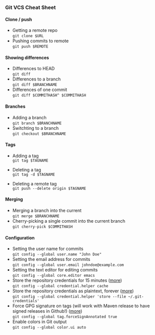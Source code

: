 ### Git VCS Cheat Sheet

#### Clone / push
* Getting a remote repo<br/>
  `git clone $URL`
* Pushing commits to remote<br/>
  `git push $REMOTE`

#### Showing differences

* Differences to HEAD<br/>
  `git diff`
* Differences to a branch<br/>
  `git diff $BRANCHNAME`
* Differences of one commit<br/>
  `git diff $COMMITHASH^ $COMMITHASH`

#### Branches

* Adding a branch<br/>
  `git branch $BRANCHNAME`
* Switchting to a branch<br/>
  `git checkout $BRANCHNAME`

#### Tags
* Adding a tag<br/>
  `git tag $TAGNAME`

* Deleting a tag<br/>
  `git tag -d $TAGNAME`

* Deleting a remote tag<br/>
  `git push --delete origin $TAGNAME`

#### Merging
* Merging a branch into the current<br/>
  `git merge $BRANCHNAME`
* Cherry-picking a single commit into the current branch<br/>
  `git cherry-pick $COMMITHASH`

#### Configuration

* Setting the user name for commits<br/>
  `git config --global user.name "John Doe"`
* Setting the email address for commits<br/>
  `git config --global user.email johndoe@example.com`
* Setting the text editor for editing commits<br/>
  `git config --global core.editor emacs`
* Store the repository credentials for 15 minutes ([more](https://git-scm.com/book/en/v2/Git-Tools-Credential-Storage))<br/>
  `git config --global credential.helper cache`
* Store the repository credentials as plaintext, forever ([more](https://git-scm.com/book/en/v2/Git-Tools-Credential-Storage))<br/>
  `git config --global credential.helper 'store --file ~/.git-credentials'`
* Force GPG signature on tags (will work with Maven release to have signed releases in Github!) ([more](https://git-scm.com/docs/git-config/2.9.3#git-config-tagforceSignAnnotated))<br/>
  `git config --global tag.forceSignAnnotated true`
* Enable colors in Git output<br/>
  `git config --global color.ui auto`
